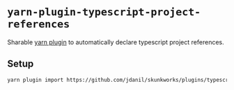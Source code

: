 # `yarn-plugin-typescript-project-references`

Sharable [yarn plugin](https://yarnpkg.com/features/plugins) to automatically declare typescript project references.

## Setup

```bash
yarn plugin import https://github.com/jdanil/skunkworks/plugins/typescript-project-references/bundle/@yarnpkg/plugin-typescript-project-references.js
```
